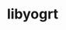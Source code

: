 ---
title: "libyogrt"
layout: cache
categories: [package, develop]
meta: {"compilers": ["gcc@11.4.0", "gcc@7.5.0", "gcc@9.4.0", "intel-oneapi-compilers@2025.1.0"], "num_specs": 29, "num_specs_by_stack": {"e4s": 6, "e4s-neoverse-v2": 6, "e4s-neoverse_v1": 2, "e4s-oneapi": 7, "e4s-power": 2, "radiuss": 6, "root": 29, "tutorial": 6}, "oss": ["ubuntu18.04", "ubuntu20.04", "ubuntu22.04"], "platforms": ["linux"], "stacks": ["e4s", "e4s-neoverse-v2", "e4s-neoverse_v1", "e4s-oneapi", "e4s-power", "radiuss", "root", "tutorial"], "targets": ["neoverse_v1", "neoverse_v2", "ppc64le", "x86_64_v3"], "versions": ["1.35"]}
spec_details: [{"compiler": "gcc@11.4.0", "hash": "2g5ch7cpb67v44xrfpm2aechiqljggoi", "os": "ubuntu22.04", "platform": "linux", "size": "-", "stacks": ["e4s-neoverse-v2", "root"], "target": "neoverse_v2", "variants": ["build_system=autotools", "scheduler=slurm", "~static"], "versions": ["1.35"]}, {"compiler": "intel-oneapi-compilers@2025.1.0", "hash": "3psb2id3sr6vy6ydcm5j2qc4atizhoiv", "os": "ubuntu22.04", "platform": "linux", "size": "-", "stacks": ["e4s-oneapi", "root"], "target": "x86_64_v3", "variants": ["build_system=autotools", "scheduler=slurm", "~static"], "versions": ["1.35"]}, {"compiler": "gcc@9.4.0", "hash": "4g4jl7iuuwbe6twykdnzzpowvf23ib4m", "os": "ubuntu20.04", "platform": "linux", "size": "-", "stacks": ["e4s-power", "root"], "target": "ppc64le", "variants": ["build_system=autotools", "scheduler=slurm", "~static"], "versions": ["1.35"]}, {"compiler": "gcc@11.4.0", "hash": "5g2frjgrjb46ucwh4vge65ohhpn7smux", "os": "ubuntu22.04", "platform": "linux", "size": "-", "stacks": ["e4s-neoverse-v2", "root"], "target": "neoverse_v2", "variants": ["build_system=autotools", "scheduler=slurm", "~static"], "versions": ["1.35"]}, {"compiler": "gcc@7.5.0", "hash": "eaxkhbimbaudgdo5zcca2ym3k4gd4b4m", "os": "ubuntu18.04", "platform": "linux", "size": "-", "stacks": ["radiuss", "root"], "target": "x86_64_v3", "variants": ["build_system=autotools", "scheduler=slurm", "~static"], "versions": ["1.35"]}, {"compiler": "gcc@11.4.0", "hash": "fahbp7jdpokbh3ojvu56jiox3stp3niw", "os": "ubuntu22.04", "platform": "linux", "size": "-", "stacks": ["e4s", "root", "tutorial"], "target": "x86_64_v3", "variants": ["build_system=autotools", "scheduler=slurm", "~static"], "versions": ["1.35"]}, {"compiler": "gcc@11.4.0", "hash": "feitkzngbygmaye2nw5a56ictol2it2c", "os": "ubuntu22.04", "platform": "linux", "size": "-", "stacks": ["e4s", "root", "tutorial"], "target": "x86_64_v3", "variants": ["build_system=autotools", "scheduler=slurm", "~static"], "versions": ["1.35"]}, {"compiler": "intel-oneapi-compilers@2025.1.0", "hash": "gzboby65xhggvsum4iqvvzkafag4jmqr", "os": "ubuntu22.04", "platform": "linux", "size": "-", "stacks": ["e4s-oneapi", "root"], "target": "x86_64_v3", "variants": ["build_system=autotools", "scheduler=slurm", "~static"], "versions": ["1.35"]}, {"compiler": "intel-oneapi-compilers@2025.1.0", "hash": "hc447gux6pvnptgeygenuc4gok2f6j2v", "os": "ubuntu22.04", "platform": "linux", "size": "-", "stacks": ["e4s-oneapi", "root"], "target": "x86_64_v3", "variants": ["build_system=autotools", "scheduler=slurm", "~static"], "versions": ["1.35"]}, {"compiler": "gcc@11.4.0", "hash": "irsm24etbmoqtk5qrdvmvlgun7u67pgr", "os": "ubuntu22.04", "platform": "linux", "size": "-", "stacks": ["e4s-neoverse_v1", "root"], "target": "neoverse_v1", "variants": ["build_system=autotools", "scheduler=slurm", "~static"], "versions": ["1.35"]}, {"compiler": "intel-oneapi-compilers@2025.1.0", "hash": "jg7lhlszz67qbcedo7loaw56hphzfkhc", "os": "ubuntu22.04", "platform": "linux", "size": "-", "stacks": ["e4s-oneapi", "root"], "target": "x86_64_v3", "variants": ["build_system=autotools", "scheduler=slurm", "~static"], "versions": ["1.35"]}, {"compiler": "intel-oneapi-compilers@2025.1.0", "hash": "jq6n3yfz2gn3p5rsvrfufvbthn4shwgj", "os": "ubuntu22.04", "platform": "linux", "size": "-", "stacks": ["e4s-oneapi", "root"], "target": "x86_64_v3", "variants": ["build_system=autotools", "scheduler=slurm", "~static"], "versions": ["1.35"]}, {"compiler": "gcc@11.4.0", "hash": "k4simphdijc2x6kvk55nqpaomvis2ryw", "os": "ubuntu22.04", "platform": "linux", "size": "-", "stacks": ["e4s", "root", "tutorial"], "target": "x86_64_v3", "variants": ["build_system=autotools", "scheduler=slurm", "~static"], "versions": ["1.35"]}, {"compiler": "intel-oneapi-compilers@2025.1.0", "hash": "kd4tsa6jr75narqvoekvm4xoqoqpgzhx", "os": "ubuntu22.04", "platform": "linux", "size": "-", "stacks": ["e4s-oneapi", "root"], "target": "x86_64_v3", "variants": ["build_system=autotools", "scheduler=slurm", "~static"], "versions": ["1.35"]}, {"compiler": "gcc@11.4.0", "hash": "kvnitwerfndjieuqod2mh4qr63jvll5w", "os": "ubuntu22.04", "platform": "linux", "size": "-", "stacks": ["e4s-neoverse-v2", "root"], "target": "neoverse_v2", "variants": ["build_system=autotools", "scheduler=slurm", "~static"], "versions": ["1.35"]}, {"compiler": "gcc@7.5.0", "hash": "lifg4jqx4ssvrasipl6baqvnpwbog4tn", "os": "ubuntu18.04", "platform": "linux", "size": "-", "stacks": ["radiuss", "root"], "target": "x86_64_v3", "variants": ["build_system=autotools", "scheduler=slurm", "~static"], "versions": ["1.35"]}, {"compiler": "gcc@9.4.0", "hash": "mhecw4gt53gtmh4o3dh7eoabn2nvjv26", "os": "ubuntu20.04", "platform": "linux", "size": "-", "stacks": ["e4s-power", "root"], "target": "ppc64le", "variants": ["build_system=autotools", "scheduler=slurm", "~static"], "versions": ["1.35"]}, {"compiler": "gcc@11.4.0", "hash": "pc6iwfowpb5vhmzzbywm3hse7eouvygu", "os": "ubuntu22.04", "platform": "linux", "size": "-", "stacks": ["e4s-neoverse-v2", "root"], "target": "neoverse_v2", "variants": ["build_system=autotools", "scheduler=slurm", "~static"], "versions": ["1.35"]}, {"compiler": "gcc@11.4.0", "hash": "qc247isozdzesjqisjno6cfrznzm7nvz", "os": "ubuntu22.04", "platform": "linux", "size": "-", "stacks": ["e4s-neoverse-v2", "root"], "target": "neoverse_v2", "variants": ["build_system=autotools", "scheduler=slurm", "~static"], "versions": ["1.35"]}, {"compiler": "gcc@7.5.0", "hash": "qp3dsyy7gmll5ycg3tc654qfe3ysvq2y", "os": "ubuntu18.04", "platform": "linux", "size": "-", "stacks": ["radiuss", "root"], "target": "x86_64_v3", "variants": ["build_system=autotools", "scheduler=slurm", "~static"], "versions": ["1.35"]}, {"compiler": "gcc@11.4.0", "hash": "r723o7ckxrszvj5oftwwoerlhianavjy", "os": "ubuntu22.04", "platform": "linux", "size": "-", "stacks": ["e4s", "root", "tutorial"], "target": "x86_64_v3", "variants": ["build_system=autotools", "scheduler=slurm", "~static"], "versions": ["1.35"]}, {"compiler": "gcc@11.4.0", "hash": "rb6bzqh7a6reozi7fiuhjarnmiofyazg", "os": "ubuntu22.04", "platform": "linux", "size": "-", "stacks": ["e4s-neoverse-v2", "root"], "target": "neoverse_v2", "variants": ["build_system=autotools", "scheduler=slurm", "~static"], "versions": ["1.35"]}, {"compiler": "gcc@11.4.0", "hash": "ssnbtey7cfz7eobz2zjwppicxqo3tce6", "os": "ubuntu22.04", "platform": "linux", "size": "-", "stacks": ["e4s", "root", "tutorial"], "target": "x86_64_v3", "variants": ["build_system=autotools", "scheduler=slurm", "~static"], "versions": ["1.35"]}, {"compiler": "gcc@11.4.0", "hash": "t35muijcp4mkjbq5vehuqvc6clc53noz", "os": "ubuntu22.04", "platform": "linux", "size": "-", "stacks": ["e4s-neoverse_v1", "root"], "target": "neoverse_v1", "variants": ["build_system=autotools", "scheduler=slurm", "~static"], "versions": ["1.35"]}, {"compiler": "gcc@7.5.0", "hash": "tcnfnveyhubtiynlhftk6tvwdw5zfws6", "os": "ubuntu18.04", "platform": "linux", "size": "-", "stacks": ["radiuss", "root"], "target": "x86_64_v3", "variants": ["build_system=autotools", "scheduler=slurm", "~static"], "versions": ["1.35"]}, {"compiler": "gcc@7.5.0", "hash": "v4qxvq7u4bjndx26rpmvlckuyx6vc7ep", "os": "ubuntu18.04", "platform": "linux", "size": "-", "stacks": ["radiuss", "root"], "target": "x86_64_v3", "variants": ["build_system=autotools", "scheduler=slurm", "~static"], "versions": ["1.35"]}, {"compiler": "intel-oneapi-compilers@2025.1.0", "hash": "wa62wfhudadxcvvcdfowja4yevjjxpp2", "os": "ubuntu22.04", "platform": "linux", "size": "-", "stacks": ["e4s-oneapi", "root"], "target": "x86_64_v3", "variants": ["build_system=autotools", "scheduler=slurm", "~static"], "versions": ["1.35"]}, {"compiler": "gcc@11.4.0", "hash": "wqbp7sqhzrdmtfb2sjdp44kkrfmjzm3f", "os": "ubuntu22.04", "platform": "linux", "size": "-", "stacks": ["e4s", "root", "tutorial"], "target": "x86_64_v3", "variants": ["build_system=autotools", "scheduler=slurm", "~static"], "versions": ["1.35"]}, {"compiler": "gcc@7.5.0", "hash": "xl3mcvwq2xd2baldfxcfwx6atov2zthm", "os": "ubuntu18.04", "platform": "linux", "size": "-", "stacks": ["radiuss", "root"], "target": "x86_64_v3", "variants": ["build_system=autotools", "scheduler=slurm", "~static"], "versions": ["1.35"]}]
---